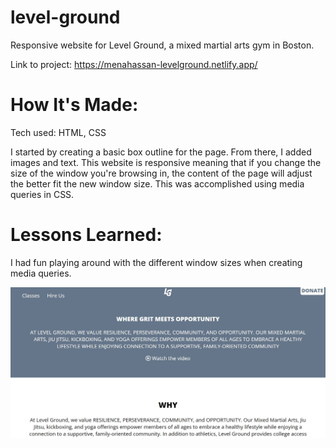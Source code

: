 # level-ground

Responsive website for Level Ground, a mixed martial arts gym in Boston. 

Link to project: https://menahassan-levelground.netlify.app/

# How It's Made:
Tech used: HTML, CSS

I started by creating a basic box outline for the page. From there, I added images and text. This website is responsive meaning that if you change the size of the window you're browsing in, the content of the page will adjust the better fit the new window size. This was accomplished using media queries in CSS.

# Lessons Learned:
I had fun playing around with the different window sizes when creating media queries.

<img src="level-ground.jpg" alt="screenshot of top of Level Ground website page">